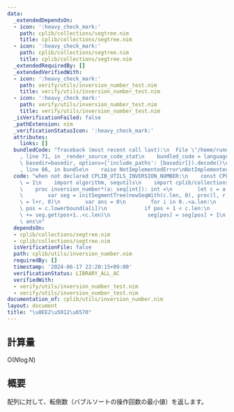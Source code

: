 ```yaml
---
data:
  _extendedDependsOn:
  - icon: ':heavy_check_mark:'
    path: cplib/collections/segtree.nim
    title: cplib/collections/segtree.nim
  - icon: ':heavy_check_mark:'
    path: cplib/collections/segtree.nim
    title: cplib/collections/segtree.nim
  _extendedRequiredBy: []
  _extendedVerifiedWith:
  - icon: ':heavy_check_mark:'
    path: verify/utils/inversion_number_test.nim
    title: verify/utils/inversion_number_test.nim
  - icon: ':heavy_check_mark:'
    path: verify/utils/inversion_number_test.nim
    title: verify/utils/inversion_number_test.nim
  _isVerificationFailed: false
  _pathExtension: nim
  _verificationStatusIcon: ':heavy_check_mark:'
  attributes:
    links: []
  bundledCode: "Traceback (most recent call last):\n  File \"/home/runner/.local/lib/python3.10/site-packages/onlinejudge_verify/documentation/build.py\"\
    , line 71, in _render_source_code_stat\n    bundled_code = language.bundle(stat.path,\
    \ basedir=basedir, options={'include_paths': [basedir]}).decode()\n  File \"/home/runner/.local/lib/python3.10/site-packages/onlinejudge_verify/languages/nim.py\"\
    , line 86, in bundle\n    raise NotImplementedError\nNotImplementedError\n"
  code: "when not declared CPLIB_UTILS_INVERSION_NUMBER:\n    const CPLIB_UTILS_INVERSION_NUMBER*\
    \ = 1\n    import algorithm, sequtils\n    import cplib/collections/segtree\n\
    \    proc inversion_number*(a: seq[int]): int =\n        let c = a.sorted.deduplicate(true)\n\
    \        var seg = initSegmentTree(newSeqWith(c.len, 0), proc(l, r: int): int\
    \ = l+r, 0)\n        var ans = 0\n        for i in 0..<a.len:\n            let\
    \ pos = c.lowerbound(a[i])\n            if pos + 1 < c.len:\n                ans\
    \ += seg.get(pos+1..<c.len)\n            seg[pos] = seg[pos] + 1\n        return\
    \ ans\n"
  dependsOn:
  - cplib/collections/segtree.nim
  - cplib/collections/segtree.nim
  isVerificationFile: false
  path: cplib/utils/inversion_number.nim
  requiredBy: []
  timestamp: '2024-06-17 22:20:15+09:00'
  verificationStatus: LIBRARY_ALL_AC
  verifiedWith:
  - verify/utils/inversion_number_test.nim
  - verify/utils/inversion_number_test.nim
documentation_of: cplib/utils/inversion_number.nim
layout: document
title: "\u8EE2\u5012\u6570"
---
```


## 計算量
$\mathrm{O} (N \log N)$

## 概要
配列に対して、転倒数（バブルソートの操作回数の最小値）を返します。

